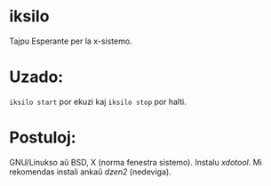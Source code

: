 # iksilo
Tajpu Esperante per la x-sistemo.

# Uzado:
`iksilo start` por ekuzi kaj `iksilo stop` por halti.

# Postuloj:
GNU/Linukso aŭ BSD, X (norma fenestra sistemo). Instalu *xdotool*. Mi rekomendas instali ankaŭ *dzen2* (nedeviga).
